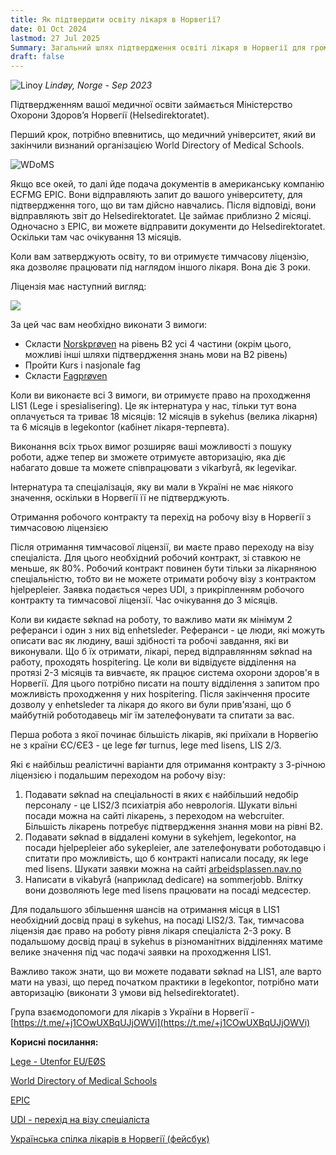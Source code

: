 ```yaml
---
title: Як підтвердити освіту лікаря в Норвегії?
date: 01 Oct 2024
lastmod: 27 Jul 2025
Summary: Загальний шлях підтвердження освіті лікаря в Норвегії для громадян України
draft: false
---
```


![Linoy](/img/doctor-in-norway/lindoy.webp)
*Lindøy, Norge - Sep 2023*

Підтвердженням вашої медичної освіти займається Міністерство Охорони Здоровʼя Норвегії (Helsedirektoratet).

Перший крок, потрібно впевнитись, що медичний університет, який ви закінчили визнаний організацією World Directory of Medical Schools.

![WDoMS](/img/doctor-in-norway/WDoMS.png)

Якщо все окей, то далі йде подача документів в американську компанію ECFMG EPIC. Вони відправляють запит до вашого університету, для підтвердження того, що ви там дійсно навчались. Після відповіді, вони відправляють звіт до Helsedirektoratet. Це займає приблизно 2 місяці.
Одночасно з EPIC, ви можете відправити документи до Helsedirektoratet. Оскільки там час очікування 13 місяців.

Коли вам затверджують освіту, то ви отримуєте тимчасову ліцензію, яка дозволяє працювати під наглядом іншого лікаря. Вона діє 3 роки.

Ліцензія має наступний вигляд:

![](/img/doctor-in-norway/lisens-screenshot.png)

За цей час вам необхідно виконати 3 вимоги:

* Скласти [Norskprøven](/articles/norskproven) на рівень B2 усі 4 частини (окрім цього, можливі інші шляхи підтвердження знань мови на B2 рівень)
* Пройти Kurs i nasjonale fag
* Скласти [Fagprøven](/articles/fagproven)

Коли ви виконаєте всі 3 вимоги, ви отримуєте право на проходження LIS1 (Lege i spesialisering). Це як інтернатура у нас, тільки тут вона оплачується та триває 18 місяців: 12 місяців в sykehus (велика лікарня) та 6 місяців в legekontor (кабінет лікаря-терпевта).

Виконання всіх трьох вимог розширяє ваші можливості з пошуку роботи, адже тепер ви зможете отримуєте авторизацію, яка діє набагато довше та можете співпрацювати з vikarbyrå, як legevikar. 

Інтернатура та спеціалізація, яку ви мали в Україні не має ніякого значення, оскільки в Норвегії її не підтверджують.

Отримання робочого контракту та перехід на робочу візу в Норвегії з тимчасовою ліцензією

Після отримання тимчасової ліцензії, ви маєте право переходу на візу спеціаліста. Для цього необхідний робочий контракт, зі ставкою не меньше, як 80%. Робочий контракт повинен бути тільки за лікарняною спеціальністю, тобто ви не можете отримати робочу візу з контрактом hjelpepleier. Заявка подається через UDI, з прикріпленням робочого контракту та тимчасової ліцензії. Час очікування до 3 місяців.

Коли ви кидаєте søknad на роботу, то важливо мати як мінімум 2 реферанси і один з них від enhetsleder. Реферанси - це люди, які можуть описати вас як людину, ваші здібності та робочі завдання, які ви виконували. Що б їх отримати, лікарі, перед відправлянням søknad на работу, проходять hospitering. Це коли ви відвідуєте відділення на протязі 2-3 місяців та вивчаєте, як працює система охорони здоров'я в Норвегії. Для цього потрібно писати на пошту відділення з запитом про можливість проходження у них hospitering. Після закінчення просите дозволу у enhetsleder та лікаря до якого ви були прив'язані, що б майбутній роботодавець міг їм зателефонувати та спитати за вас.  

Перша робота з якої починає більшість лікарів, які приїхали в Норвегію не з країни ЄС/ЄЕЗ - це lege før turnus, lege med lisens, LIS 2/3.

Які є найбільш реалістичні варіанти для отримання контракту з 3-річною ліцензією і подальшим переходом на робочу візу:

1. Подавати søknad на спеціальності в яких є найбільший недобір персоналу - це LIS2/3 психіатрія або неврологія. Шукати вільні посади можна на сайті лікарень, з переходом на webcruiter. Більшість лікарень потребує підтвердження знання мови на рівні B2.
2. Подавати søknad в віддалені комуни в sykehjem, legekontor, на посади hjelpepleier або sykepleier, але зателефонувати роботодавцю і спитати про можливість, що б контракті написали посаду, як lege med lisens. Шукати заявки можна на сайті [arbeidsplassen.nav.no](https://arbeidsplassen.nav.no/)
3. Написати в vikabyrå (наприклад dedicare) на sommerjobb. Влітку вони дозволяють lege med lisens працювати на посаді медсестер.

Для подальшого збільшення шансів на отримання місця в LIS1 необхідний досвід праці в sykehus, на посаді LIS2/3. Так, тимчасова ліцензія дає право на роботу рівня лікаря спеціаліста 2-3 року. В подальшому досвід праці в sykehus в різноманітних відділеннях матиме велике значення під час подачі заявки на проходження LIS1.

Важливо також знати, що ви можете подавати søknad на LIS1, але варто мати на увазі, що перед початком практики в legekontor, потрібно мати авторизацію (виконати 3 умови від helsedirektoratet).

Група взаємодопомоги для лікарів з України в Норвегії - [https://t.me/+j1COwUXBqUJjOWVi](https://t.me/+j1COwUXBqUJjOWVi)

**Корисні посилання:**

[Lege - Utenfor EU/EØS](https://www.helsedirektoratet.no/tema/autorisasjon-og-spesialistutdanning/autorisasjon-og-lisens?path=15-3-2-lege-utenfor-eueos#:~:text=Du%20b%C3%B8r%20legge%20ved%20autorisasjon,om%20type%20stilling%20og%20arbeid.)

[World Directory of Medical Schools](https://search.wdoms.org/)

[EPIC](https://www.ecfmg.org/psv/instructions-norway.html)

[UDI - перехід на візу спеціаліста](https://www.udi.no/skal-soke/arbeidsinnvandring/faglart/?c=ukr)

[Українська спілка лікарів в Норвегії (фейсбук)](https://www.facebook.com/groups/741614834474711)
